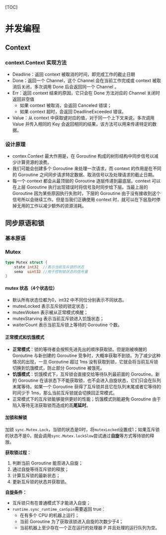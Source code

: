 [TOC]

# 并发编程

## Context

### context.Context 实现方法

- Deadline：返回 context 被取消的时间，即完成工作的截止日期
- Done：返回一个 Channel，这个 Channel 会在当前工作完成或 context 被取消后关闭，多次调用 Done 后会返回同一个 Channel 。
- Err：返回 context 结束的原因，它只会在 Done 方法对应的 Channel 关闭时返回非空值
  - 如果 context 被取消，会返回 Canceled 错误；
  - 如果 context 超时，会返回 DeadlineExceeded 错误。
- Value：从 context 中获取键对应的值，对于同一个上下文来说，多次调用 Value 并传入相同的 Key 会返回相同的结果，该方法可以用来传递特定的数据。

### 设计原理

- contex.Context 最大作用是，在 Goroutine 构成的树形结构中同步信号以减少计算资源的浪费。
- 我们可能会创建多个 Goroutine 来处理一次请求，而 context 的作用是在不同的 Goroutine 之间同步请求特定数据、取消信号以及处理请求的截止日期。
- 每一个 context 都会从最顶层的 Goroutine 逐层传递到最底层。context 可以在上层 Goroutine 执行出现错误时将信号及时同步给下层。当最上层的 Goroutine 因为某些原因执行失败时，下层的 Goroutine 由于没有接收到这个信号所以会继续工作。但是当我们正确使用 context 时，就可以在下层及时停掉无用的工作以减少额外的资源消耗。

## 同步原语和锁

### 基本原语

### Mutex

```go
type Mutex struct {
    state int32	 //表示当前互斥锁的状态
    sema  uint32 //用于控制锁状态的信号量
}
```

#### mutex 状态（4个状态位）

- 默认所有状态位都为0，int32 中不同位分别表示不同状态。
- mutexLocked 表示互斥锁的锁定状态；
- mutexWoken 表示被从正常模式唤醒；
- mutexStarving 表示当前互斥锁进入饥饿状态；
- waiterCount 表示当前互斥锁上等待的 Goroutine 个数。

#### 正常模式和饥饿模式

- **正常模式**：锁的等待者会按照先进先出的顺序获取锁。但是刚被唤醒的 Goroutine 与新创建的 Goroutine 竞争时，大概率获取不到锁。为了减少这种情况的出现，一旦 Goroutine 超过 1ms 没有获取到锁，它就会将当前互斥锁切换到饥饿模式，防止部分 Goroutine 被饿死。
- **饥饿模式**：饥饿模式下，互斥锁会直接交给等待队列最前面的 Goroutine。新的 Goroutine 在该状态下不能获取锁，也不会进入自旋状态，它们只会在队列末尾等待。如果一个 Goroutine 获得了互斥锁并且它在队列末尾或者它等待的时间少于 1ms，那么当前互斥锁就会切换回正常模式。
- 正常模式下的互斥锁能够提供更好的性能；饥饿模式则能避免 Goroutine 由于陷入等待无法获取锁而造成的高**尾延时**。

#### **加锁和解锁**

加锁 `sync.Mutex.Lock`，当锁的状态是0时，将`mutexLocked`设置成1；如果互斥锁的状态不是0，就会调用`sync.Mutex.lockSlow`尝试通过**自旋**等方式等待锁的释放。

**获取锁过程：**

1. 判断当前 Goroutine 能否进入自旋；
2. 通过自旋等待互斥锁的释放；
3. 计算互斥锁的最新状态；
4. 更新互斥锁的状态并获取锁。

**自旋条件：**

- 互斥锁只有在普通模式下才能进入自旋；
- `runtime.sync_runtime_canSpin`需要返回 true：
  - 在有多个 CPU 的机器上运行；
  - 当前 Goroutine 为了获取该锁进入自旋的次数少于4；
  - 当前机器上至少存在一个正在运行的处理器 P 并且处理的运行队列为空。



